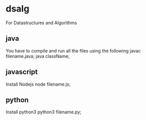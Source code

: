 # dsalg
For Datastructures and Algorithms

## java
You have to compile and run all the files using the following
javac filename.java; java className;

## javascript
Install Nodejs
node filename.js;

## python
Install python3
python3 filename.py;
